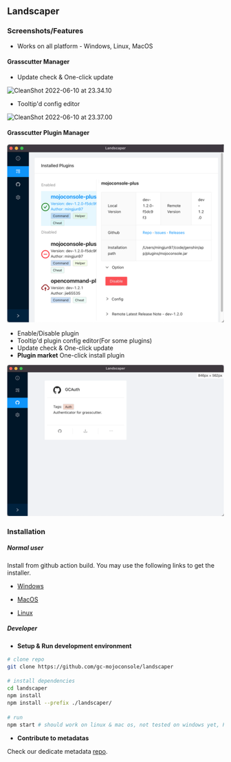 ## Landscaper

### Screenshots/Features

* Works on all platform - Windows, Linux, MacOS

#### Grasscutter Manager

* Update check & One-click update

![CleanShot 2022-06-10 at 23.34.10](https://github.com/gc-mojoconsole/landscaper/blob/electron/.github/images/Readme/CleanShot%202022-06-10%20at%2023.34.10.gif?raw=true)

* Tooltip'd config editor

![CleanShot 2022-06-10 at 23.37.00](https://github.com/gc-mojoconsole/landscaper/blob/electron/.github/images/Readme/CleanShot%202022-06-10%20at%2023.37.00.gif?raw=true)

#### Grasscutter Plugin Manager

![image-20220610231942110](./.github/images/Readme/image-20220610231942110.png)

* Enable/Disable plugin
* Tooltip'd plugin config editor(For some plugins)
* Update check & One-click update
* **Plugin market** One-click install plugin

![image-20220610233855064](.github/images/Readme/image-20220610233855064.png)

### Installation

##### Normal user

Install from github action build. You may use the following links to get the installer.

* [Windows](https://nightly.link/gc-mojoconsole/landscaper/workflows/build/electron/dist-windows-latest.zip)

* [MacOS](https://nightly.link/gc-mojoconsole/landscaper/workflows/build/electron/dist-macos-latest.zip)

* [Linux](https://nightly.link/gc-mojoconsole/landscaper/workflows/build/electron/dist-ubuntu-latest.zip)

##### Developer

* **Setup & Run development environment**
```bash
# clone repo
git clone https://github.com/gc-mojoconsole/landscaper

# install dependencies
cd landscaper
npm install
npm install --prefix ./landscaper/

# run
npm start # should work on linux & mac os, not tested on windows yet, PR welcome
```

* **Contribute to metadatas**

Check our dedicate metadata [repo](https://github.com/gc-mojoconsole/landscaper-depot).





